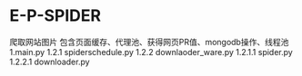 # E-P-SPIDER
爬取网站图片
包含页面缓存、代理池、获得网页PR值、mongodb操作、线程池
                    1.main.py
1.2.1 spiderschedule.py   1.2.2 downlaoder_ware.py
1.2.1.1 spider.py         1.2.2.1 downloader.py

